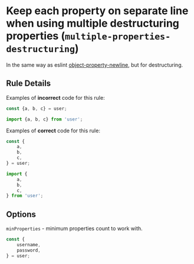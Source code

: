 # Keep each property on separate line when using multiple destructuring properties (`multiple-properties-destructuring`)

In the same way as eslint [object-property-newline](https://eslint.org/docs/rules/object-property-newline), but for destructuring.

## Rule Details

Examples of **incorrect** code for this rule:

```js
const {a, b, c} = user;
```

```js
import {a, b, c} from 'user';
```

Examples of **correct** code for this rule:

```js
const {
    a,
    b,
    c,
} = user;
```

```js
import {
    a,
    b,
    c,
} from 'user';
```

## Options

`minProperties` - minimum properties count to work with.

```js
const {
    username,
    password,
} = user;
```
